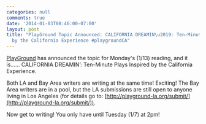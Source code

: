 ```yaml
---
categories: null
comments: true
date: '2014-01-03T08:46:00-07:00'
layout: post
title: "PlayGround Topic Announced: CALIFORNIA DREAMIN\u2019: Ten-Minute Plays Inspired
  by the California Experience #playgroundCA"
---
```


[PlayGround](http://www.playground-sf.org/) has announced the topic for Monday's (1/13) reading, and it is...... CALIFORNIA DREAMIN’: Ten-Minute Plays Inspired by the California Experience.

Both LA and Bay Area writers are writing at the same time! Exciting! The Bay Area writers are in a pool, but the LA submissions are still open to anyone living in Los Angeles (for details go to: [http://playground-la.org/submit/](http://playground-la.org/submit/)).

Now get to writing! You only have until Tuesday (1/7) at 2pm!